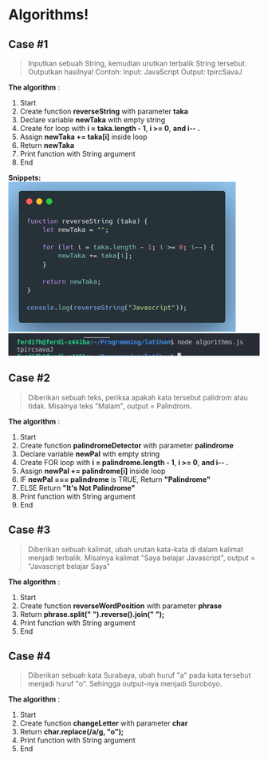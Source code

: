 # Algorithms!

## Case #1

> Inputkan sebuah String, kemudian urutkan terbalik String tersebut. Outputkan hasilnya!
> Contoh:
> Input: JavaScript
> Output: tpircSavaJ

**The algorithm** :

1. Start
2. Create function **reverseString** with parameter **taka**
3. Declare variable **newTaka** with empty string
4. Create for loop with **i = taka.length - 1**, **i >= 0**, **and i-- .**
5. Assign **newTaka += taka[i]** inside loop
6. Return **newTaka**
7. Print function with String argument
8. End

**Snippets:**
![Reverse String](1-reverseString.png)
![Reverse String Output](src/1-reverseString-output.jpg)

## Case #2

> Diberikan sebuah teks, periksa apakah kata tersebut palidrom atau tidak. Misalnya teks "Malam", output = Palindrom.

**The algorithm** :

1. Start
2. Create function **palindromeDetector** with parameter **palindrome**
3. Declare variable **newPal** with empty string
4. Create FOR loop with **i = palindrome.length - 1**, **i >= 0**, **and i-- .**
5. Assign **newPal += palindrome[i]** inside loop
6. IF **newPal === palindrome** is TRUE, Return **"Palindrome"**
7. ELSE Return **"It's Not Palindrome"**
8. Print function with String argument
9. End

## Case #3

> Diberikan sebuah kalimat, ubah urutan kata-kata di dalam kalimat menjadi terbalik. Misalnya kalimat "Saya belajar Javascript", output = "Javascript belajar Saya"

**The algorithm** :

1. Start
2. Create function **reverseWordPosition** with parameter **phrase**
3. Return **phrase.split(" ").reverse().join(" ");**
4. Print function with String argument
5. End

## Case #4

> Diberikan sebuah kata Surabaya, ubah huruf "a" pada kata tersebut menjadi huruf "o". Sehingga output-nya menjadi Suroboyo.

**The algorithm** :

1. Start
2. Create function **changeLetter** with parameter **char**
3. Return **char.replace(/a/g, "o");**
4. Print function with String argument
5. End
